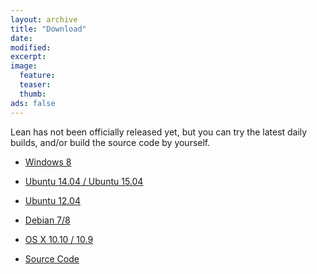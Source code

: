 ```yaml
---
layout: archive
title: "Download"
date:
modified:
excerpt:
image:
  feature:
  teaser:
  thumb:
ads: false
---
```


Lean has not been officially released yet, but you can try the latest daily
builds, and/or build the source code by yourself.

- [Windows 8](wininst.html)

- [Ubuntu 14.04 / Ubuntu 15.04](ubuntu14inst.html)

- [Ubuntu 12.04](ubuntu12inst.html)

- [Debian 7/8](debian78.html)

- [OS X 10.10 / 10.9](OSX10inst.html)

- [Source Code](http://github.com/leanprover/lean/archive/master.zip)
